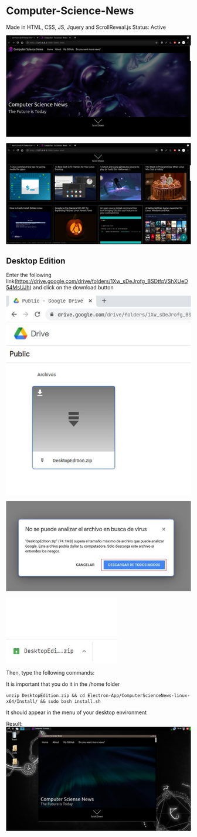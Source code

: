 # Computer-Science-News

Made in HTML, CSS, JS, Jquery and ScrollReveal.js
Status: Active

![Preview Image](https://github.com/martinval9/Computer-Science-News/blob/main/ScreenShots/presentation.jpg)

![Preview Image](https://github.com/martinval9/Computer-Science-News/blob/main/ScreenShots/presentation2.jpg)

## Desktop Edition

Enter the following link(https://drive.google.com/drive/folders/1Xw_sDeJrofg_BSDtfpVShXUeD54MsUJh) and click on the download button

![Preview Image](https://github.com/martinval9/Computer-Science-News/blob/main/ScreenShots/drive.jpg)

![Preview Image](https://github.com/martinval9/Computer-Science-News/blob/main/ScreenShots/download_warning.jpg)

![Preview Image](https://github.com/martinval9/Computer-Science-News/blob/main/ScreenShots/download_finished.jpg)

Then, type the following commands:

It is important that you do it in the /home folder

    unzip DesktopEdition.zip && cd Electron-App/ComputerScienceNews-linux-x64/Install/ && sudo bash install.sh

It should appear in the menu of your desktop environment

Result:
![Preview Image](https://github.com/martinval9/Computer-Science-News/blob/main/ScreenShots/desktop_presentation.jpg)
